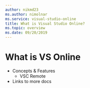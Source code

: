 ```yaml
---
author: nikmd23
ms.author: nimolnar
ms.service: visual-studio-online
title: What is Visual Studio Online?
ms.topic: overview
ms.date: 09/20/2019
---
```


# What is VS Online

- Concepts & Features
  - VSC Remote
- Links to more docs
